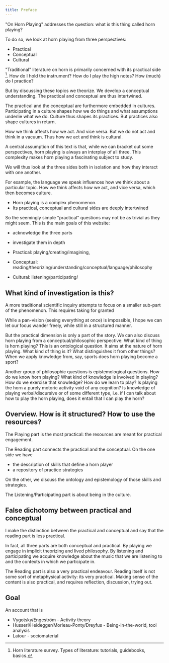 ```yaml
---
title: Preface
---
```


"On Horn Playing" addresses the question: what is this thing called horn playing?

To do so, we look at horn playing from three perspectives:

- Practical
- Conceptual
- Cultural

"Traditional" literature on horn is primarily concerned with its practical side [^overview-horn-literature]. How do I hold the instrument? How do I play the high notes? How (much) do I practice?

[^overview-horn-literature]: Horn literature survey. Types of literature: tutorials, guidebooks, basics.

But by discussing these topics we theorize. We develop a conceptual understanding. The practical and conceptual are thus intertwined.

The practical and the conceptual are furthermore embedded in cultures. Participating in a culture shapes how we do things and what assumptions underlie what we do. Culture thus shapes its practices. But practices also shape cultures in return.


How we think affects how we act. And vice versa. But we do not act and think in a vacuum. Thus how we act and think is cultural.

A central assumption of this text is that, while we can bracket out some perspectives, horn playing is always an interplay of all three. This complexity makes horn playing a fascinating subject to study.


We will thus look at the three sides both in isolation and how they interact with one another.


For example, the language we speak influences how we think about a particular topic. How we think affects how we act, and vice versa, which then becomes culture.




- Horn playing is a complex phenomenon.
- Its practical, conceptual and cultural sides are deeply intertwined



So the seemingly simple "practical" questions may not be as trivial as they might seem. This is the main goals of this website:

- acknowledge the three parts
- investigate them in depth

- Practical: playing/creating/imagining,
- Conceptual: reading/theorizing/understanding/conceptual/language/philosophy
- Cultural: listening/participating/



## What kind of investigation is this?



A more traditional scientific inquiry attempts to focus on a smaller sub-part of the phenomenon. This requires taking for granted


While a pan-vision (seeing everything at once) is impossible, I hope we can let our focus wander freely, while still in a structured manner.













But the practical dimension is only a part of the story. We can also discuss horn playing from a conceptual/philosophic perspective: What kind of thing is horn playing? This is an ontological question. It aims at the nature of horn playing. What kind of thing is it? What distinguishes it from other things? When we apply knowledge from, say, sports does horn playing become a sport?

Another group of philosophic questions is epistemological questions. How do we know horn playing? What kind of knowledge is involved in playing? How do we exercise that knowledge? How do we learn to play? Is playing the horn a purely motoric activity void of any cognition? Is knowledge of playing verbal/discursive or of some different type, i.e. if I can talk about how to play the horn playing, does it entail that I can play the horn?


## Overview. How is it structured? How to use the resources?



The Playing part is the most practical: the resources are meant for practical engagement.

The Reading part connects the practical and the conceptual. On the one side we have
- the description of skills that define a horn player
- a repository of practice strategies

On the other, we discuss the ontology and epistemology of those skills and strategies.

The Listening/Participating part is about being in the culture.

## False dichotomy between practical and conceptual

I make the distinction between the practical and conceptual and say that the reading part is less practical.

In fact, all three parts are both conceptual and practical. By playing we engage in implicit theorizing and lived philosophy. By listening and participating we acquire knowledge about the music that we are listening to and the contexts in which we participate in.

The Reading part is also a very practical endeavour. Reading itself is not some sort of metaphysical activity: its very practical. Making sense of the content is also practical, and requires reflection, discussion, trying out.




## Goal

An account that is
- Vygotsky/Engeström - Activity theory
- Husserl/Heidegger/Morleau-Ponty/Dreyfus - Being-in-the-world, tool analysis
- Latour - sociomaterial
